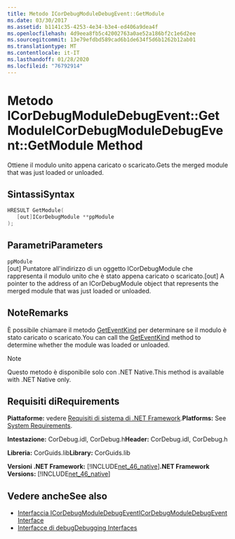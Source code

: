 ```yaml
---
title: Metodo ICorDebugModuleDebugEvent::GetModule
ms.date: 03/30/2017
ms.assetid: b1141c35-4253-4e34-b3e4-ed406a9dea4f
ms.openlocfilehash: 4d9eea8fb5c42002763a0ae52a186bf2c1e6d2ee
ms.sourcegitcommit: 13e79efdbd589cad6b1de634f5d6b1262b12ab01
ms.translationtype: MT
ms.contentlocale: it-IT
ms.lasthandoff: 01/28/2020
ms.locfileid: "76792914"
---
```

# <a name="icordebugmoduledebugeventgetmodule-method"></a><span data-ttu-id="1a1f7-102">Metodo ICorDebugModuleDebugEvent::GetModule</span><span class="sxs-lookup"><span data-stu-id="1a1f7-102">ICorDebugModuleDebugEvent::GetModule Method</span></span>
<span data-ttu-id="1a1f7-103">Ottiene il modulo unito appena caricato o scaricato.</span><span class="sxs-lookup"><span data-stu-id="1a1f7-103">Gets the merged module that was just loaded or unloaded.</span></span>  
  
## <a name="syntax"></a><span data-ttu-id="1a1f7-104">Sintassi</span><span class="sxs-lookup"><span data-stu-id="1a1f7-104">Syntax</span></span>  
  
```cpp  
HRESULT GetModule(  
   [out]ICorDebugModule **ppModule  
);  
```  
  
## <a name="parameters"></a><span data-ttu-id="1a1f7-105">Parametri</span><span class="sxs-lookup"><span data-stu-id="1a1f7-105">Parameters</span></span>  
 `ppModule`  
 <span data-ttu-id="1a1f7-106">[out] Puntatore all'indirizzo di un oggetto ICorDebugModule che rappresenta il modulo unito che è stato appena caricato o scaricato.</span><span class="sxs-lookup"><span data-stu-id="1a1f7-106">[out] A pointer to the address of an ICorDebugModule object that represents the merged module that was just loaded or unloaded.</span></span>  
  
## <a name="remarks"></a><span data-ttu-id="1a1f7-107">Note</span><span class="sxs-lookup"><span data-stu-id="1a1f7-107">Remarks</span></span>  
 <span data-ttu-id="1a1f7-108">È possibile chiamare il metodo [GetEventKind](icordebugdebugevent-geteventkind-method.md) per determinare se il modulo è stato caricato o scaricato.</span><span class="sxs-lookup"><span data-stu-id="1a1f7-108">You can call the [GetEventKind](icordebugdebugevent-geteventkind-method.md) method to determine whether the module was loaded or unloaded.</span></span>  
  
> [!NOTE]
> <span data-ttu-id="1a1f7-109">Questo metodo è disponibile solo con .NET Native.</span><span class="sxs-lookup"><span data-stu-id="1a1f7-109">This method is available with .NET Native only.</span></span>  
  
## <a name="requirements"></a><span data-ttu-id="1a1f7-110">Requisiti di</span><span class="sxs-lookup"><span data-stu-id="1a1f7-110">Requirements</span></span>  
 <span data-ttu-id="1a1f7-111">**Piattaforme:** vedere [Requisiti di sistema di .NET Framework](../../../../docs/framework/get-started/system-requirements.md).</span><span class="sxs-lookup"><span data-stu-id="1a1f7-111">**Platforms:** See [System Requirements](../../../../docs/framework/get-started/system-requirements.md).</span></span>  
  
 <span data-ttu-id="1a1f7-112">**Intestazione:** CorDebug.idl, CorDebug.h</span><span class="sxs-lookup"><span data-stu-id="1a1f7-112">**Header:** CorDebug.idl, CorDebug.h</span></span>  
  
 <span data-ttu-id="1a1f7-113">**Libreria:** CorGuids.lib</span><span class="sxs-lookup"><span data-stu-id="1a1f7-113">**Library:** CorGuids.lib</span></span>  
  
 <span data-ttu-id="1a1f7-114">**Versioni .NET Framework:** [!INCLUDE[net_46_native](../../../../includes/net-46-native-md.md)]</span><span class="sxs-lookup"><span data-stu-id="1a1f7-114">**.NET Framework Versions:** [!INCLUDE[net_46_native](../../../../includes/net-46-native-md.md)]</span></span>  
  
## <a name="see-also"></a><span data-ttu-id="1a1f7-115">Vedere anche</span><span class="sxs-lookup"><span data-stu-id="1a1f7-115">See also</span></span>

- [<span data-ttu-id="1a1f7-116">Interfaccia ICorDebugModuleDebugEvent</span><span class="sxs-lookup"><span data-stu-id="1a1f7-116">ICorDebugModuleDebugEvent Interface</span></span>](icordebugmoduledebugevent-interface.md)
- [<span data-ttu-id="1a1f7-117">Interfacce di debug</span><span class="sxs-lookup"><span data-stu-id="1a1f7-117">Debugging Interfaces</span></span>](debugging-interfaces.md)
